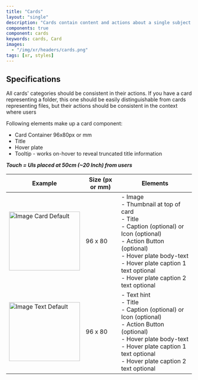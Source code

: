 ```yaml
---
title: "Cards"
layout: "single"
description: "Cards contain content and actions about a single subject."
components: true
component: cards
keywords: cards, Card
images:
  - "/img/xr/headers/cards.png"
tags: [xr, styles]
---
```


## Specifications

All cards' categories should be consistent in their actions. If you have a card representing a folder, this one should be easily distinguishable from cards representing files, but their actions should be consistent in the context where users

Following elements make up a card component:

- Card Container 96x80px or mm
- Title
- Hover plate
- Tooltip - works on-hover to reveal truncated title information

**_Touch = UIs placed at 50cm (~20 Inch) from users_**

<table class="table table-bordered">
  <thead class="thead-light">
    <tr>
      <th>Example</th>
      <th>Size (px or mm)</th>
      <th>Elements</th>
    </tr>
  </thead>
  <tbody>
    <tr>
      <td><img src="/img/xr/Card_Image_Anatomy.svg" alt="Image Card Default" width="192" height="160">
      </td>
      <td>96 x 80</td>
      <td>- Image<br>
          - Thumbnail at top of card<br>
          - Title<br>
          - Caption (optional) or Icon (optional)<br>
          - Action Button (optional)<br>
          - Hover plate body-text<br>
          - Hover plate caption 1 text optional<br>
          - Hover plate caption 2 text optional<br>
      </td>
    </tr>
    <tr>
      <td><img src="/img/xr/Card-Text_anatomy.svg" alt="Image Text Default" width="192" height="160">
      </td>
      <td>96 x 80</td>
      <td>- Text hint<br>
          - Title<br>
          - Caption (optional) or Icon (optional)<br>
          - Action Button (optional)<br>
          - Hover plate body-text<br>
          - Hover plate caption 1 text optional<br>
          - Hover plate caption 2 text optional<br>
      </td>
    </tr>
  </tbody>
</table>

